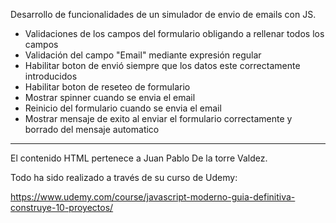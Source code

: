 Desarrollo de funcionalidades de un simulador de envio de emails con JS.

- Validaciones de los campos del formulario obligando a rellenar todos los campos
- Validación del campo "Email" mediante expresión regular
- Habilitar boton de envió siempre que los datos este correctamente introducidos
- Habilitar boton de reseteo de formulario
- Mostrar spinner cuando se envia el email
- Reinicio del formulario cuando se envia el email
- Mostrar mensaje de exito al enviar el formulario correctamente y borrado del mensaje automatico

----------------------------------------------------------------------------------------

El contenido HTML pertenece a Juan Pablo De la torre Valdez. 


Todo ha sido realizado a través de su curso de Udemy:

https://www.udemy.com/course/javascript-moderno-guia-definitiva-construye-10-proyectos/